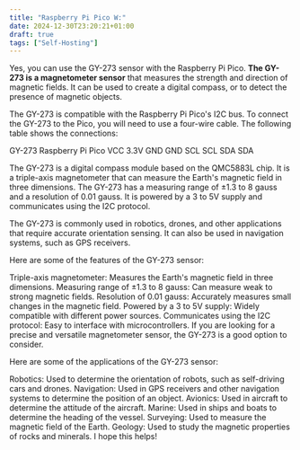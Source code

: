 ```yaml
---
title: "Raspberry Pi Pico W:"
date: 2024-12-30T23:20:21+01:00
draft: true
tags: ["Self-Hosting"]
---
```




Yes, you can use the GY-273 sensor with the Raspberry Pi Pico. **The GY-273 is a magnetometer sensor** that measures the strength and direction of magnetic fields. It can be used to create a digital compass, or to detect the presence of magnetic objects.

The GY-273 is compatible with the Raspberry Pi Pico's I2C bus. To connect the GY-273 to the Pico, you will need to use a four-wire cable. The following table shows the connections:

GY-273	Raspberry Pi Pico
VCC	3.3V
GND	GND
SCL	SCL
SDA	SDA



The GY-273 is a digital compass module based on the QMC5883L chip. It is a triple-axis magnetometer that can measure the Earth's magnetic field in three dimensions. The GY-273 has a measuring range of ±1.3 to 8 gauss and a resolution of 0.01 gauss. It is powered by a 3 to 5V supply and communicates using the I2C protocol.

The GY-273 is commonly used in robotics, drones, and other applications that require accurate orientation sensing. It can also be used in navigation systems, such as GPS receivers.

Here are some of the features of the GY-273 sensor:

Triple-axis magnetometer: Measures the Earth's magnetic field in three dimensions.
Measuring range of ±1.3 to 8 gauss: Can measure weak to strong magnetic fields.
Resolution of 0.01 gauss: Accurately measures small changes in the magnetic field.
Powered by a 3 to 5V supply: Widely compatible with different power sources.
Communicates using the I2C protocol: Easy to interface with microcontrollers.
If you are looking for a precise and versatile magnetometer sensor, the GY-273 is a good option to consider.

Here are some of the applications of the GY-273 sensor:

Robotics: Used to determine the orientation of robots, such as self-driving cars and drones.
Navigation: Used in GPS receivers and other navigation systems to determine the position of an object.
Avionics: Used in aircraft to determine the attitude of the aircraft.
Marine: Used in ships and boats to determine the heading of the vessel.
Surveying: Used to measure the magnetic field of the Earth.
Geology: Used to study the magnetic properties of rocks and minerals.
I hope this helps!
